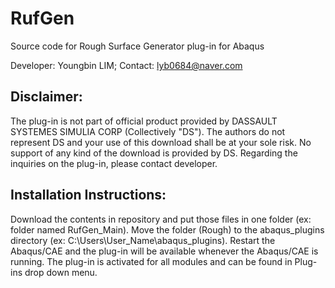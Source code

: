 # RufGen
Source code for Rough Surface Generator plug-in for Abaqus

Developer: Youngbin LIM;
Contact: lyb0684@naver.com

Disclaimer:
--------------------------
The plug-in is not part of official product provided by DASSAULT SYSTEMES SIMULIA CORP (Collectively "DS"). 
The authors do not represent DS and your use of this download shall be at your sole risk. No support of any kind of the download is provided by DS.
Regarding the inquiries on the plug-in, please contact developer.

Installation Instructions:
--------------------------
Download the contents in repository and put those files in one folder (ex: folder named RufGen_Main). Move the folder (Rough) to the abaqus_plugins directory 
(ex: C:\Users\User_Name\abaqus_plugins). Restart the Abaqus/CAE and the plug-in will be available whenever the Abaqus/CAE is running. 
The plug-in is activated for all modules and can be found in Plug-ins drop down menu.
